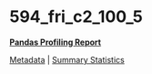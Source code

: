 # 594_fri_c2_100_5

[**Pandas Profiling Report**](https://epistasislab.github.io/penn-ml-benchmarks/profile/594_fri_c2_100_5.html)

[Metadata](metadata.yaml) | [Summary Statistics](summary_stats.tsv)

